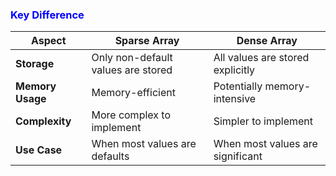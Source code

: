 ### <b style="color:blue">Key Difference</b>
| **Aspect**        | **Sparse Array**                    | **Dense Array**                   |
|--------------------|-------------------------------------|------------------------------------|
| **Storage**        | Only non-default values are stored | All values are stored explicitly  |
| **Memory Usage**   | Memory-efficient                   | Potentially memory-intensive      |
| **Complexity**     | More complex to implement          | Simpler to implement              |
| **Use Case**       | When most values are defaults      | When most values are significant  |


